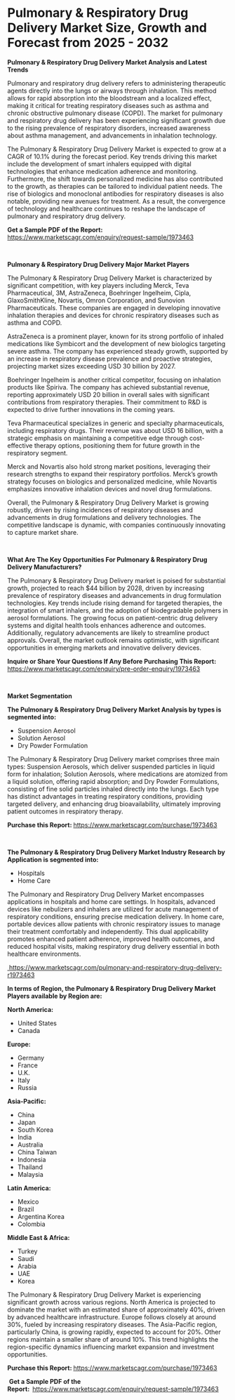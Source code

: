 <p><h1>Pulmonary & Respiratory Drug Delivery Market Size, Growth and Forecast from 2025 - 2032</h1></p><p><strong>Pulmonary & Respiratory Drug Delivery Market Analysis and Latest Trends</strong></p>
<p><p>Pulmonary and respiratory drug delivery refers to administering therapeutic agents directly into the lungs or airways through inhalation. This method allows for rapid absorption into the bloodstream and a localized effect, making it critical for treating respiratory diseases such as asthma and chronic obstructive pulmonary disease (COPD). The market for pulmonary and respiratory drug delivery has been experiencing significant growth due to the rising prevalence of respiratory disorders, increased awareness about asthma management, and advancements in inhalation technology.</p><p>The Pulmonary & Respiratory Drug Delivery Market is expected to grow at a CAGR of 10.1% during the forecast period. Key trends driving this market include the development of smart inhalers equipped with digital technologies that enhance medication adherence and monitoring. Furthermore, the shift towards personalized medicine has also contributed to the growth, as therapies can be tailored to individual patient needs. The rise of biologics and monoclonal antibodies for respiratory diseases is also notable, providing new avenues for treatment. As a result, the convergence of technology and healthcare continues to reshape the landscape of pulmonary and respiratory drug delivery.</p></p>
<p><strong>Get a Sample PDF of the Report:&nbsp;</strong> <a href="https://www.marketscagr.com/enquiry/request-sample/1973463?utm_campaign=2648&utm_medium=2&utm_source=Github&utm_content=ia&utm_term=13042025&utm_id=pulmonary-respiratory-drug-delivery">https://www.marketscagr.com/enquiry/request-sample/1973463</a></p>
<p>&nbsp;</p>
<p><strong>Pulmonary & Respiratory Drug Delivery Major Market Players</strong></p>
<p><p>The Pulmonary & Respiratory Drug Delivery Market is characterized by significant competition, with key players including Merck, Teva Pharmaceutical, 3M, AstraZeneca, Boehringer Ingelheim, Cipla, GlaxoSmithKline, Novartis, Omron Corporation, and Sunovion Pharmaceuticals. These companies are engaged in developing innovative inhalation therapies and devices for chronic respiratory diseases such as asthma and COPD.</p><p>AstraZeneca is a prominent player, known for its strong portfolio of inhaled medications like Symbicort and the development of new biologics targeting severe asthma. The company has experienced steady growth, supported by an increase in respiratory disease prevalence and proactive strategies, projecting market sizes exceeding USD 30 billion by 2027.</p><p>Boehringer Ingelheim is another critical competitor, focusing on inhalation products like Spiriva. The company has achieved substantial revenue, reporting approximately USD 20 billion in overall sales with significant contributions from respiratory therapies. Their commitment to R&D is expected to drive further innovations in the coming years.</p><p>Teva Pharmaceutical specializes in generic and specialty pharmaceuticals, including respiratory drugs. Their revenue was about USD 16 billion, with a strategic emphasis on maintaining a competitive edge through cost-effective therapy options, positioning them for future growth in the respiratory segment.</p><p>Merck and Novartis also hold strong market positions, leveraging their research strengths to expand their respiratory portfolios. Merck’s growth strategy focuses on biologics and personalized medicine, while Novartis emphasizes innovative inhalation devices and novel drug formulations.</p><p>Overall, the Pulmonary & Respiratory Drug Delivery Market is growing robustly, driven by rising incidences of respiratory diseases and advancements in drug formulations and delivery technologies. The competitive landscape is dynamic, with companies continuously innovating to capture market share.</p></p>
<p>&nbsp;</p>
<p><strong>What Are The Key Opportunities For Pulmonary & Respiratory Drug Delivery Manufacturers?</strong></p>
<p><p>The Pulmonary & Respiratory Drug Delivery market is poised for substantial growth, projected to reach $44 billion by 2028, driven by increasing prevalence of respiratory diseases and advancements in drug formulation technologies. Key trends include rising demand for targeted therapies, the integration of smart inhalers, and the adoption of biodegradable polymers in aerosol formulations. The growing focus on patient-centric drug delivery systems and digital health tools enhances adherence and outcomes. Additionally, regulatory advancements are likely to streamline product approvals. Overall, the market outlook remains optimistic, with significant opportunities in emerging markets and innovative delivery devices.</p></p>
<p><strong>Inquire or Share Your Questions If Any Before Purchasing This Report:</strong> <a href="https://www.marketscagr.com/enquiry/pre-order-enquiry/1973463?utm_campaign=2648&utm_medium=2&utm_source=Github&utm_content=ia&utm_term=13042025&utm_id=pulmonary-respiratory-drug-delivery">https://www.marketscagr.com/enquiry/pre-order-enquiry/1973463</a></p>
<p>&nbsp;</p>
<p><strong>Market Segmentation</strong></p>
<p><strong>The Pulmonary & Respiratory Drug Delivery Market Analysis by types is segmented into:</strong></p>
<p><ul><li>Suspension Aerosol</li><li>Solution Aerosol</li><li>Dry Powder Formulation</li></ul></p>
<p><p>The Pulmonary & Respiratory Drug Delivery market comprises three main types: Suspension Aerosols, which deliver suspended particles in liquid form for inhalation; Solution Aerosols, where medications are atomized from a liquid solution, offering rapid absorption; and Dry Powder Formulations, consisting of fine solid particles inhaled directly into the lungs. Each type has distinct advantages in treating respiratory conditions, providing targeted delivery, and enhancing drug bioavailability, ultimately improving patient outcomes in respiratory therapy.</p></p>
<p><strong>Purchase this Report:&nbsp;</strong><a href="https://www.marketscagr.com/purchase/1973463?utm_campaign=2648&utm_medium=2&utm_source=Github&utm_content=ia&utm_term=13042025&utm_id=pulmonary-respiratory-drug-delivery">https://www.marketscagr.com/purchase/1973463</a></p>
<p>&nbsp;</p>
<p><strong>The Pulmonary & Respiratory Drug Delivery Market Industry Research by Application is segmented into:</strong></p>
<p><ul><li>Hospitals</li><li>Home Care</li></ul></p>
<p><p>The Pulmonary and Respiratory Drug Delivery Market encompasses applications in hospitals and home care settings. In hospitals, advanced devices like nebulizers and inhalers are utilized for acute management of respiratory conditions, ensuring precise medication delivery. In home care, portable devices allow patients with chronic respiratory issues to manage their treatment comfortably and independently. This dual applicability promotes enhanced patient adherence, improved health outcomes, and reduced hospital visits, making respiratory drug delivery essential in both healthcare environments.</p></p>
<p><a href="https://www.marketscagr.com/pulmonary-and-respiratory-drug-delivery-r1973463?utm_campaign=2648&utm_medium=2&utm_source=Github&utm_content=ia&utm_term=13042025&utm_id=pulmonary-respiratory-drug-delivery">&nbsp;https://www.marketscagr.com/pulmonary-and-respiratory-drug-delivery-r1973463</a></p>
<p><strong>In terms of Region, the Pulmonary & Respiratory Drug Delivery Market Players available by Region are:</strong></p>
<p>
    <p> <strong> North America: </strong>
        <ul>
            <li>United States</li>
            <li>Canada</li>
        </ul>
        </p> 
    <p> <strong> Europe: </strong>
        <ul>
            <li>Germany</li>
            <li>France</li>
            <li>U.K.</li>
            <li>Italy</li>
            <li>Russia</li>
        </ul>
        </p> 
    <p> <strong> Asia-Pacific: </strong>
        <ul>
            <li>China</li>
            <li>Japan</li>
            <li>South Korea</li>
            <li>India</li>
            <li>Australia</li>
            <li>China Taiwan</li>
            <li>Indonesia</li>
            <li>Thailand</li>
            <li>Malaysia</li>
        </ul>
        </p> 
    <p> <strong> Latin America: </strong>
        <ul>
            <li>Mexico</li>
            <li>Brazil</li>
            <li>Argentina Korea</li>
            <li>Colombia</li>
        </ul>
        </p> 
    <p> <strong> Middle East & Africa: </strong>
        <ul>
            <li>Turkey</li>
            <li>Saudi</li>
            <li>Arabia</li>
            <li>UAE</li>
            <li>Korea</li>
        </ul>
    </p>
    </p>
<p><p>The Pulmonary & Respiratory Drug Delivery Market is experiencing significant growth across various regions. North America is projected to dominate the market with an estimated share of approximately 40%, driven by advanced healthcare infrastructure. Europe follows closely at around 30%, fueled by increasing respiratory diseases. The Asia-Pacific region, particularly China, is growing rapidly, expected to account for 20%. Other regions maintain a smaller share of around 10%. This trend highlights the region-specific dynamics influencing market expansion and investment opportunities.</p></p>
<p><strong>Purchase this Report: </strong><a href="https://www.marketscagr.com/purchase/1973463?utm_campaign=2648&utm_medium=2&utm_source=Github&utm_content=ia&utm_term=13042025&utm_id=pulmonary-respiratory-drug-delivery">https://www.marketscagr.com/purchase/1973463</a></p>
<p>&nbsp;<strong>Get a Sample PDF of the Report:&nbsp;&nbsp;</strong><a href="https://www.marketscagr.com/enquiry/request-sample/1973463?utm_campaign=2648&utm_medium=2&utm_source=Github&utm_content=ia&utm_term=13042025&utm_id=pulmonary-respiratory-drug-delivery">https://www.marketscagr.com/enquiry/request-sample/1973463</a></p>
<p><strong></strong></p>
<p><p></p><p></p><p></p></p>